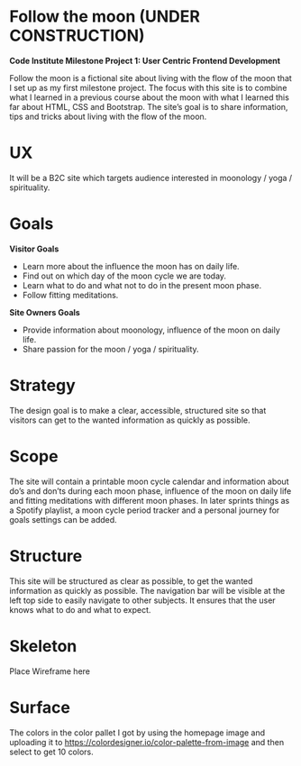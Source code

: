 Follow the moon  (UNDER CONSTRUCTION)
======
**Code Institute Milestone Project 1: User Centric Frontend Development**

<!-- <img src="/images/Homepage" alt="Follow the moon"/> -->

Follow the moon is a fictional site about living with the flow of the moon that I set up as my first milestone project. The focus with this site is to combine what I learned in a previous course about the moon with what I learned this far about HTML, CSS and Bootstrap. The site’s goal is to share information, tips and tricks about living with the flow of the moon.

UX
======
It will be a B2C site which targets audience interested in moonology / yoga / spirituality.

Goals
======
**Visitor Goals**
* Learn more about the influence the moon has on daily life.
* Find out on which day of the moon cycle we are today.
* Learn what to do and what not to do in the present moon phase.
* Follow fitting meditations.

**Site Owners Goals**
* Provide information about moonology, influence of the moon on daily life.
* Share passion for the moon / yoga / spirituality.

Strategy
======
The design goal is to make a clear, accessible, structured site so that visitors can get to the wanted information as quickly as possible.

Scope
======
The site will contain a printable moon cycle calendar and information about do’s and don’ts during each moon phase, influence of the moon on daily life and fitting meditations with different moon phases. In later sprints things as a Spotify playlist, a moon cycle period tracker and a personal journey for goals settings can be added.

Structure
======
This site will be structured as clear as possible, to get the wanted information as quickly as possible. The navigation bar will be visible at the left top side to easily navigate to other subjects. It ensures that the user knows what to do and what to expect.

Skeleton
======
Place Wireframe here

Surface
======
The colors in the color pallet I got by using the homepage image and uploading it to https://colordesigner.io/color-palette-from-image and then select to get 10 colors.